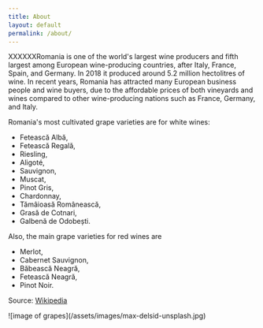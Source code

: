 ```yaml
---
title: About
layout: default
permalink: /about/
---
```

<div class="content-left" markdown="1">

XXXXXXRomania is one of the world's largest wine producers and fifth largest among European wine-producing countries, after Italy, France, Spain, and Germany. In 2018 it produced around 5.2 million hectolitres of wine. In recent years, Romania has attracted many European business people and wine buyers, due to the affordable prices of both vineyards and wines compared to other wine-producing nations such as France, Germany, and Italy.

Romania's most cultivated grape varieties are for white wines:
- Fetească Albă,
- Fetească Regală,
- Riesling,
- Aligoté,
- Sauvignon,
- Muscat,
- Pinot Gris,
- Chardonnay,
- Tămâioasă Românească,
- Grasă de Cotnari,
- Galbenă de Odobești.

Also, the main grape varieties for red wines are
- Merlot,
- Cabernet Sauvignon,
- Băbească Neagră,
- Fetească Neagră,
- Pinot Noir.

Source:  [Wikipedia](https://en.wikipedia.org/wiki/Romanian_wine)
</div>
<div class="img-right" markdown="1">
![image of grapes](/assets/images/max-delsid-unsplash.jpg)
</div>
<div class="clearfix"></div>
